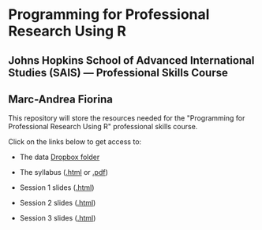 # Programming for Professional Research Using R

## Johns Hopkins School of Advanced International Studies (SAIS) — Professional Skills Course

## Marc-Andrea Fiorina

This repository will store the resources needed for the "Programming for Professional Research Using R" professional skills course.

Click on the links below to get access to:

- The data [Dropbox folder](https://www.dropbox.com/sh/hx6r5hcqvndorgu/AAA2LbKrtMXmJSaPUsMpN2_2a?dl=0)

- The syllabus ([.html](https://mfiorina.github.io/sais_r_course/syllabus/r_course_syllabus.html) or [.pdf](https://mfiorina.github.io/sais_r_course/syllabus/r_course_syllabus.pdf))

- Session 1 slides ([.html](https://mfiorina.github.io/sais_r_course/session_1/session_1.html))

- Session 2 slides ([.html](https://mfiorina.github.io/sais_r_course/session_2/session_2.html))

- Session 3 slides ([.html](https://mfiorina.github.io/sais_r_course/session_3/session_3.html))
